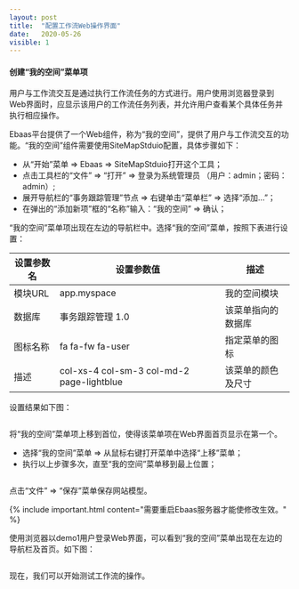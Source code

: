 ```yaml
---
layout: post
title:  "配置工作流Web操作界面"
date:   2020-05-26
visible: 1
---
```


#### 创建“我的空间”菜单项

用户与工作流交互是通过执行工作流任务的方式进行。用户使用浏览器登录到Web界面时，应显示该用户的工作流任务列表，并允许用户查看某个具体任务并执行相应操作。

Ebaas平台提供了一个Web组件，称为“我的空间”，提供了用户与工作流交互的功能。“我的空间”组件需要使用SiteMapStduio配置，具体步骤如下：

* 从“开始”菜单 => Ebaas => SiteMapStduio打开这个工具；
* 点击工具栏的“文件” => “打开” => 登录为系统管理员 （用户：admin；密码： admin）;
* 展开导航栏的“事务跟踪管理”节点 => 右键单击“菜单栏” => 选择“添加...”；
* 在弹出的“添加新项”框的“名称”输入：“我的空间” => 确认；

“我的空间”菜单项出现在左边的导航栏中。选择“我的空间”菜单，按照下表进行设置：<br>

| 设置参数名 | 设置参数值 | 描述 |
|-------|--------|---------|
| 模块URL | app.myspace | 我的空间模块 |
| 数据库 | 事务跟踪管理 1.0 | 该菜单指向的数据库 |
| 图标名称 | fa fa-fw fa-user | 指定菜单的图标 |
| 描述 | col-xs-4 col-sm-3 col-md-2 page-lightblue | 该菜单的颜色及尺寸 |

设置结果如下图：

<img src="{{'/assets/img/2018-3-26-创建我的空间菜单项.png' | prepend: site.baseurl }}" alt="">

将“我的空间”菜单项上移到首位，使得该菜单项在Web界面首页显示在第一个。

* 选择“我的空间”菜单 => 从鼠标右键打开菜单中选择“上移”菜单；
* 执行以上步骤多次，直至“我的空间”菜单移到最上位置；

<img src="{{'/assets/img/2018-3-26-移动我的空间菜单项.png' | prepend: site.baseurl }}" alt="">

点击“文件” => “保存”菜单保存网站模型。

{% include important.html content="需要重启Ebaas服务器才能使修改生效。" %}

使用浏览器以demo1用户登录Web界面，可以看到“我的空间”菜单出现在左边的导航栏及首页。如下图：

<img src="{{'/assets/img/2018-3-26-Web界面我的空间菜单项.png' | prepend: site.baseurl }}" alt="">

现在，我们可以开始测试工作流的操作。

